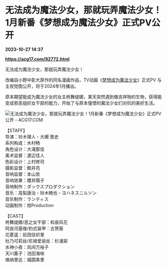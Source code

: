 # 无法成为魔法少女，那就玩弄魔法少女！1月新番《梦想成为魔法少女》正式PV公开

**2023-10-27 14:37**

**https://acg17.com/92772.html**

无法成为魔法少女，那就玩弄魔法少女！

改编自小野中彰大原作的同名漫画作品，TV动画《[梦想成为魔法少女](https://acg17.com/tag/mengxiangchengweimofashaonu "查看所有文章关于 梦想成为魔法少女")》正式PV 与主视觉图公开，将于2024年1月播出。

原本期望能成为魔法少女的女主柊舞缇娜，某天突然遇到像吉祥物的生物，获得能变成邪恶组织女干部的能力，开始了与原本憧憬的魔法少女们对抗的美好生活。

![无法成为魔法少女，那就玩弄魔法少女！1月新番《梦想成为魔法少女》正式PV公开 - ACG17.COM](https://fc.sinaimg.cn/mw1024/006yt1Omgy1hja62ek5s8j30nl0xcaq1.jpg "无法成为魔法少女，那就玩弄魔法少女！1月新番《梦想成为魔法少女》正式PV公开 ACG综合  | ACG17")

【STAFF】  
导演：铃木理人・大槻 敦史  
系列构成：木村畅  
角色设计：大滝那佳  
美术监督：渡辺佳人  
色彩设计：上村修司  
摄影监督：鯨井亮  
音响监督：本山哲  
音响效果：櫻井陽子  
音响制作：ダックスプロダクション  
音乐：高梨康治・铃木暁也・ヨハネスニルソン  
音乐制作：ランティス  
动画制作：旭Production

【CAST】  
柊舞缇娜/恶之女干部：和泉风花  
阿良河基维/豹式装甲：古贺葵  
花菱遥：前田佳织里  
杜乃可莉丝/尼禄爱丽丝：杉浦栞  
水神小夜：风间万裕子  
天川薰子：池田海咲  
维纳里达：福圆美里